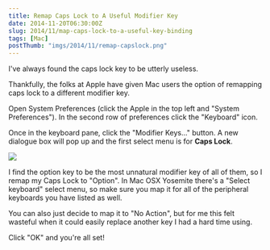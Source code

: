 ```yaml
---
title: Remap Caps Lock to A Useful Modifier Key
date: 2014-11-20T06:30:00Z
slug: 2014/11/map-caps-lock-to-a-useful-key-binding
tags: [Mac]
postThumb: "imgs/2014/11/remap-capslock.png"
---
```


I've always found the caps lock key to be utterly useless.

Thankfully, the folks at Apple have given Mac users the option of remapping caps lock to a different modifier key.

Open System Preferences (click the Apple in the top left and "System Preferences"). In the second row of preferences click the "Keyboard" icon.

Once in the keyboard pane, click the "Modifier Keys..." button. A new dialogue box will pop up and the first select menu is for **Caps Lock**.


<img src="http://www.realchaseadams.com/imgs/2014/11/remap-capslock.png" />

I find the option key to be the most unnatural modifier key of all of them, so I remap my Caps Lock to "Option". In Mac OSX Yosemite there's a "Select keyboard" select menu, so make sure you map it for all of the peripheral keyboards you have listed as well.

You can also just decide to map it to "No Action", but for me this felt wasteful when it could easily replace another key I had a hard time using.

Click "OK" and you're all set!
